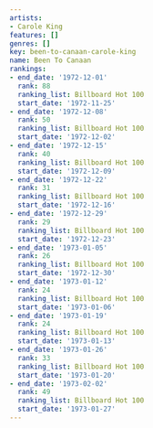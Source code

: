 ```yaml
---
artists:
- Carole King
features: []
genres: []
key: been-to-canaan-carole-king
name: Been To Canaan
rankings:
- end_date: '1972-12-01'
  rank: 88
  ranking_list: Billboard Hot 100
  start_date: '1972-11-25'
- end_date: '1972-12-08'
  rank: 50
  ranking_list: Billboard Hot 100
  start_date: '1972-12-02'
- end_date: '1972-12-15'
  rank: 40
  ranking_list: Billboard Hot 100
  start_date: '1972-12-09'
- end_date: '1972-12-22'
  rank: 31
  ranking_list: Billboard Hot 100
  start_date: '1972-12-16'
- end_date: '1972-12-29'
  rank: 29
  ranking_list: Billboard Hot 100
  start_date: '1972-12-23'
- end_date: '1973-01-05'
  rank: 26
  ranking_list: Billboard Hot 100
  start_date: '1972-12-30'
- end_date: '1973-01-12'
  rank: 24
  ranking_list: Billboard Hot 100
  start_date: '1973-01-06'
- end_date: '1973-01-19'
  rank: 24
  ranking_list: Billboard Hot 100
  start_date: '1973-01-13'
- end_date: '1973-01-26'
  rank: 33
  ranking_list: Billboard Hot 100
  start_date: '1973-01-20'
- end_date: '1973-02-02'
  rank: 49
  ranking_list: Billboard Hot 100
  start_date: '1973-01-27'
---
```


